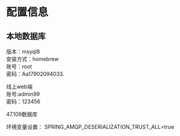 # 配置信息

## 本地数据库

版本：msyql8  
安装方式：homebrew  
账号：root  
密码：Aa17902094033.

线上web端  
账号:admin99  
密码：123456

47.109数据库

环境变量设置：
SPRING_AMQP_DESERIALIZATION_TRUST_ALL=true
